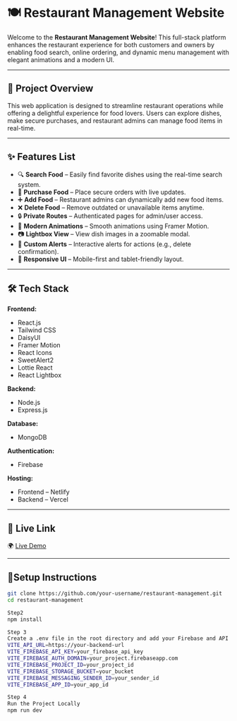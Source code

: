 # 🍽️ Restaurant Management Website

Welcome to the **Restaurant Management Website**! This full-stack platform enhances the restaurant experience for both customers and owners by enabling food search, online ordering, and dynamic menu management with elegant animations and a modern UI.

---

## 🎯 Project Overview

This web application is designed to streamline restaurant operations while offering a delightful experience for food lovers. Users can explore dishes, make secure purchases, and restaurant admins can manage food items in real-time.

---

## ✨ Features List

- 🔍 **Search Food** – Easily find favorite dishes using the real-time search system.
- 🛒 **Purchase Food** – Place secure orders with live updates.
- ➕ **Add Food** – Restaurant admins can dynamically add new food items.
- ❌ **Delete Food** – Remove outdated or unavailable items anytime.
- 🔒 **Private Routes** – Authenticated pages for admin/user access.
- 🌈 **Modern Animations** – Smooth animations using Framer Motion.
- 📷 **Lightbox View** – View dish images in a zoomable modal.
- 🔔 **Custom Alerts** – Interactive alerts for actions (e.g., delete confirmation).
- 💫 **Responsive UI** – Mobile-first and tablet-friendly layout.

---

## 🛠️ Tech Stack

**Frontend:**
- React.js
- Tailwind CSS
- DaisyUI
- Framer Motion
- React Icons
- SweetAlert2
- Lottie React
- React Lightbox

**Backend:**
- Node.js
- Express.js

**Database:**
- MongoDB

**Authentication:**
- Firebase

**Hosting:**
- Frontend – Netlify  
- Backend – Vercel

---

## 🚀 Live Link

🌍 [Live Demo](https://restaurant-management-anisulhaque.netlify.app)

---

## 🔐Setup Instructions

```bash
git clone https://github.com/your-username/restaurant-management.git
cd restaurant-management

Step2
npm install

Step 3
Create a .env file in the root directory and add your Firebase and API configuration:
VITE_API_URL=https://your-backend-url
VITE_FIREBASE_API_KEY=your_firebase_api_key
VITE_FIREBASE_AUTH_DOMAIN=your_project.firebaseapp.com
VITE_FIREBASE_PROJECT_ID=your_project_id
VITE_FIREBASE_STORAGE_BUCKET=your_bucket
VITE_FIREBASE_MESSAGING_SENDER_ID=your_sender_id
VITE_FIREBASE_APP_ID=your_app_id

Step 4
Run the Project Locally
npm run dev

